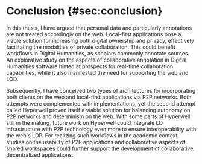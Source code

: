 # Conclusion {#sec:conclusion}

In this thesis, I have argued that personal data and particularly annotations are not treated accordingly on the web. Local-first applications pose a viable solution for increasing both digital ownership and privacy, effectively facilitating the modalities of private collaboration. This could benefit workflows in Digital Humanities, as scholars commonly annotate sources. An explorative study on the aspects of collaborative annotation in Digital Humanities software hinted at prospects for real-time collaboration capabilities, while it also manifested the need for supporting the web and LOD. 

Subsequently, I have conceived two types of architectures for incorporating both clients on the web and local-first applications via P2P networks. Both attempts were complemented with implementations, yet the second attempt called Hyperwell proved itself a viable solution for balancing autonomy on P2P networks and determinism on the web. With some parts of Hyperwell still in the making, future work on Hyperwell could integrate LD infrastructure with P2P technology even more to ensure interoperability with the web's LDP. For realizing such workflows in the academic context, studies on the usability of P2P applications and collaborative aspects of shared workspaces could further support the development of collaborative, decentralized applications.
